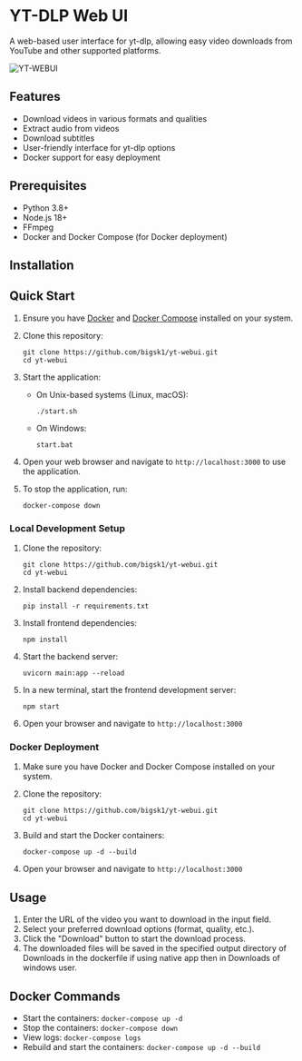 # YT-DLP Web UI

A web-based user interface for yt-dlp, allowing easy video downloads from YouTube and other supported platforms.


![YT-WEBUI](https://imagedelivery.net/WfhVb8dSNAAvdXUdMfBuPQ/48ffe438-3815-432d-8947-8a1d361c1800/public)


## Features

- Download videos in various formats and qualities
- Extract audio from videos
- Download subtitles
- User-friendly interface for yt-dlp options
- Docker support for easy deployment

## Prerequisites

- Python 3.8+
- Node.js 18+
- FFmpeg
- Docker and Docker Compose (for Docker deployment)

## Installation


## Quick Start

1. Ensure you have [Docker](https://docs.docker.com/get-docker/) and [Docker Compose](https://docs.docker.com/compose/install/) installed on your system.

2. Clone this repository:
   ```
   git clone https://github.com/bigsk1/yt-webui.git
   cd yt-webui
   ```

3. Start the application:
   - On Unix-based systems (Linux, macOS):
     ```
     ./start.sh
     ```
   - On Windows:
     ```
     start.bat
     ```

4. Open your web browser and navigate to `http://localhost:3000` to use the application.

5. To stop the application, run:
   ```
   docker-compose down
   ```


### Local Development Setup

1. Clone the repository:
   ```
   git clone https://github.com/bigsk1/yt-webui.git
   cd yt-webui
   ```

2. Install backend dependencies:
   ```
   pip install -r requirements.txt
   ```

3. Install frontend dependencies:
   ```
   npm install
   ```

4. Start the backend server:
   ```
   uvicorn main:app --reload
   ```

5. In a new terminal, start the frontend development server:
   ```
   npm start
   ```

6. Open your browser and navigate to `http://localhost:3000`

### Docker Deployment

1. Make sure you have Docker and Docker Compose installed on your system.

2. Clone the repository:
   ```
   git clone https://github.com/bigsk1/yt-webui.git
   cd yt-webui
   ```

3. Build and start the Docker containers:
   ```
   docker-compose up -d --build
   ```

4. Open your browser and navigate to `http://localhost:3000`

## Usage

1. Enter the URL of the video you want to download in the input field.
2. Select your preferred download options (format, quality, etc.).
3. Click the "Download" button to start the download process.
4. The downloaded files will be saved in the specified output directory of Downloads in the dockerfile if using native app then in Downloads of windows user.

## Docker Commands

- Start the containers: `docker-compose up -d`
- Stop the containers: `docker-compose down`
- View logs: `docker-compose logs`
- Rebuild and start the containers: `docker-compose up -d --build`
